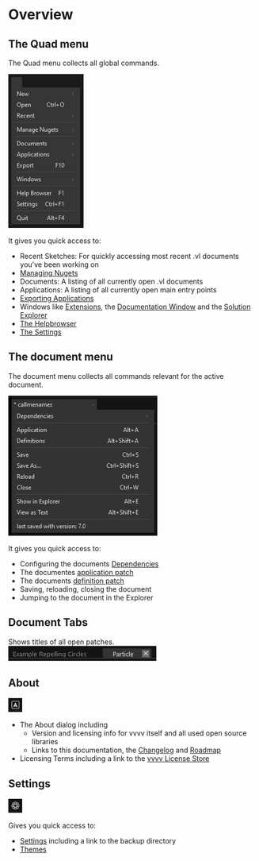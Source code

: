 # Overview

## The Quad menu
The Quad menu collects all global commands.

![](../../images/hde/quadmenu.png)

It gives you quick access to:
- Recent Sketches: For quickly accessing most recent .vl documents you've been working on
- [Managing Nugets](managing-nugets.md)
- Documents: A listing of all currently open .vl documents
- Applications: A listing of all currently open main entry points
- [Exporting Applications](exporting.md)
- Windows like [Extensions](extensions.md), the [Documentation Window](documentation.md) and the [Solution Explorer](solution-explorer.md)
- [The Helpbrowser](findinghelp.md#help-browser)
- [The Settings](settings.md)

## The document menu
The document menu collects all commands relevant for the active document.

![](../../images/hde/documentmenu.png)

It gives you quick access to:
- Configuring the documents [Dependencies](navigating_a_project.md#dependencies)
- The documentes [application patch](../language/patches.md#application-patch)
- The documents [definition patch](../language/patches.md#definitions-patch)
- Saving, reloading, closing the document
- Jumping to the document in the Explorer
  
## Document Tabs

Shows titles of all open patches.
![](../../images/hde/documenttabs.png)

## About
![](../../images/hde/about-icon.png)

- The About dialog including 
  - Version and licensing info for vvvv itself and all used open source libraries
  - Links to this documentation, the [Changelog](../../changelog/index.md) and [Roadmap](../../roadmap/index.md)
- Licensing Terms including a link to the [vvvv License Store](https://store.vvvv.org)

## Settings
![](../../images/hde/settings-icon.png)

Gives you quick access to: 
- [Settings](settings.md) including a link to the backup directory
- [Themes](themes.md)